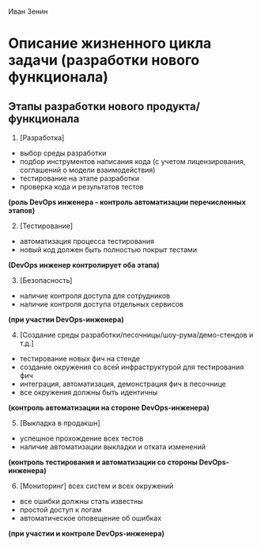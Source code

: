 Иван Зенин
# Описание жизненного цикла задачи (разработки нового функционала)
## Этапы разработки нового продукта/функционала

1. [Разработка]
- выбор среды разработки
- подбор инструментов написания кода (с учетом лицензирования, соглашений о модели взаимодействия)
- тестирование на этапе разработки
- проверка кода и результатов тестов 

**(роль DevOps инженера - контроль автоматизации перечисленных этапов)**

2. [Тестирование]
- автоматизация процесса тестирования
- новый код должен быть полностью покрыт тестами

**(DevOps инженер контролирует оба этапа)**

3. [Безопасность]
- наличие контроля доступа для сотрудников
- наличие контроля доступа отдельных сервисов

**(при участии DevOps-инженера)**

4. [Создание среды разработки/песочницы/шоу-рума/демо-стендов и т.д.]
- тестирование новых фич на стенде
- создание окружения со всей инфраструктурой для тестирования фич
- интеграция, автоматизация, демонстрация фич в песочнице
- все окружения должны быть идентичны

**(контроль автоматизации на стороне DevOps-инженера)**

5. [Выкладка в продакшн]
- успешное прохождение всех тестов
- наличие автоматизации выкладки и отката изменений

**(контроль тестирования и автоматизации со стороны DevOps-инженера)**

6. [Мониторинг] всех систем и всех окружений
- все ошибки должны стать известны
- простой доступ к логам
- автоматическое оповещение об ошибках

**(при участии и контроле DevOps-инженера)**